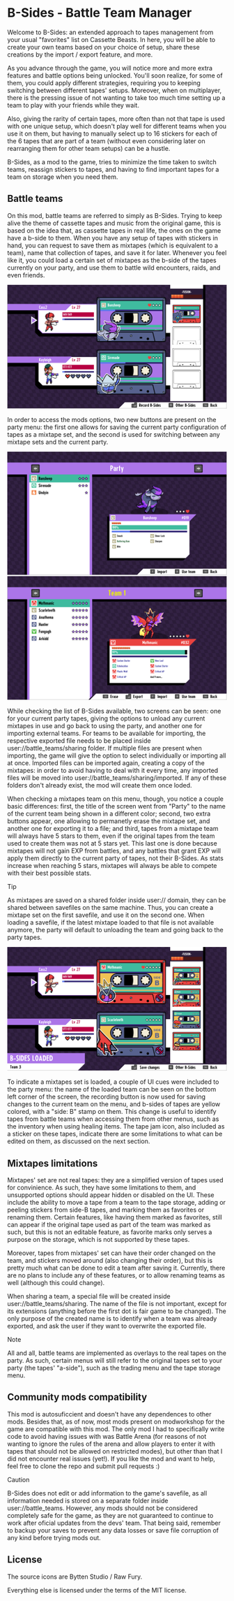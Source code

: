 # B-Sides - Battle Team Manager
Welcome to B-Sides: an extended approach to tapes management from your usual "favorites" list on Cassette Beasts. In here, you will be able to create your own teams based on your choice of setup, share these creations by the import / export feature, and more.

As you advance through the game, you will notice more and more extra features and battle options being unlocked. You'll soon realize, for some of them, you could apply different strategies, requiring you to keeping switching between different tapes' setups. Moreover, when on multiplayer, there is the pressing issue of not wanting to take too much time setting up a team to play with your friends while they wait.

Also, giving the rarity of certain tapes, more often than not that tape is used with one unique setup, which doesn't play well for different teams when you use it on them, but having to manually select up to 16 stickers for each of the 6 tapes that are part of a team (without even considering later on rearranging them for other team setups) can be a hustle.

B-Sides, as a mod to the game, tries to minimize the time taken to switch teams, reassign stickers to tapes, and having to find important tapes for a team on storage when you need them.

## Battle teams
On this mod, battle teams are referred to simply as B-Sides. Trying to keep alive the theme of cassette tapes and music from the original game, this is based on the idea that, as cassette tapes in real life, the ones on the game have a b-side to them. When you have any setup of tapes with stickers in hand, you can request to save them as mixtapes (which is equivalent to a team), name that collection of tapes, and save it for later. Whenever you feel like it, you could load a certain set of mixtapes as the b-side of the tapes currently on your party, and use them to battle wild encounters, raids, and even friends. 

![New buttons added to Party Menu to give access to the mod options](/screenshots/party_menu.png)

In order to access the mods options, two new buttons are present on the party menu: the first one allows for saving the current party configuration of tapes as a mixtape set, and the second is used for switching between any mixtape sets and the current party.

![Party shown as an option for one of the teams to be loaded](/screenshots/bt_selection_menu_party.png)![Mixtape's set selection UI](/screenshots/bt_selection_menu.png)

While checking the list of B-Sides available, two screens can be seen: one for your current party tapes, giving the options to unload any current mixtapes in use and go back to using the party, and another one for importing external teams. For teams to be available for importing, the respective exported file needs to be placed inside user://battle_teams/sharing folder. If multiple files are present when importing, the game will give the option to select individually or importing all at once. Imported files can be imported again, creating a copy of the mixtapes: in order to avoid having to deal with it every time, any imported files will be moved into user://battle_teams/sharing/imported. If any of these folders don't already exist, the mod will create them once loded.

When checking a mixtapes team on this menu, though, you notice a couple basic differences: first, the title of the screen went from "Party" to the name of the current team being shown in a different color; second, two extra buttons appear, one allowing to permanetly erase the mixtape set, and another one for exporting it to a file; and third, tapes from a mixtape team will always have 5 stars to them, even if the original tapes from the team used to create them was not at 5 stars yet. This last one is done because mixtapes will not gain EXP from battles, and any battles that grant EXP will apply them directly to the current party of tapes, not their B-Sides. As stats increase when reaching 5 stars, mixtapes will always be able to compete with their best possible stats.

> [!TIP]
> As mixtapes are saved on a shared folder inside user:// domain, they can be shared between savefiles on the same machine. Thus, you can create a mixtape set on the first savefile, and use it on the second one. When loading a savefile, if the latest mixtape loaded to that file is not available anymore, the party will default to unloading the team and going back to the party tapes.

![B-Sides loaded into Party Menu](/screenshots/party_menu_loaded_bsides.png)

To indicate a mixtapes set is loaded, a couple of UI cues were included to the party menu: the name of the loaded team can be seen on the bottom left corner of the screen, the recording button is now used for saving changes to the current team on the menu, and b-sides of tapes are yellow colored, with a "side: B" stamp on them. This change is useful to identify tapes from battle teams when accessing them from other menus, such as the inventory when using healing items. The tape jam icon, also included as a sticker on these tapes, indicate there are some limitations to what can be edited on them, as discussed on the next section.

## Mixtapes limitations
Mixtapes' set are not real tapes: they are a simplified version of tapes used for convinience. As such, they have some limitations to them, and unsupported options should appear hidden or disabled on the UI. These include the ability to move a tape from a team to the tape storage, adding or peeling stickers from side-B tapes, and marking them as favorites or renaming them. Certain features, like having them marked as favorites, still can appear if the original tape used as part of the team was marked as such, but this is not an editable feature, as favorite marks only serves a purpose on the storage, which is not supported by these tapes.

Moreover, tapes from mixtapes' set can have their order changed on the team, and stickers moved around (also changing their order), but this is pretty much what can be done to edit a team after saving it. Currently, there are no plans to include any of these features, or to allow renaming teams as well (although this could change).

When sharing a team, a special file will be created inside user://battle_teams/sharing. The name of the file is not important, except for its extensions (anything before the first dot is fair game to be changed). The only purpose of the created name is to identify when a team was already exported, and ask the user if they want to overwrite the exported file.

> [!NOTE]
> All and all, battle teams are implemented as overlays to the real tapes on the party. As such, certain menus will still refer to the original tapes set to your party (the tapes' "a-side"), such as the trading menu and the tape storage menu.

## Community mods compatibility
This mod is autosuficcient and doesn't have any dependences to other mods. Besides that, as of now, most mods present on modworkshop for the game are compatible with this mod. The only mod I had to specifically write code to avoid having issues with was Battle Arena (for reasons of not wanting to ignore the rules of the arena and allow players to enter it with tapes that should not be allowed on restricted modes), but other than that I did not encounter real issues (yet!). If you like the mod and want to help, feel free to clone the repo and submit pull requests :)

> [!CAUTION]
> B-Sides does not edit or add information to the game's savefile, as all information needed is stored on a separate folder inside user://battle_teams. However, any mods should not be considered completely safe for the game, as they are not guaranteed to continue to work after oficial updates from the devs' team. That being said, remember to backup your saves to prevent any data losses or save file corruption of any kind before trying mods out.

## License
The source icons are Bytten Studio / Raw Fury.

Everything else is licensed under the terms of the MIT license.
